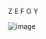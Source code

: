 Z E F O Y

![image](https://user-images.githubusercontent.com/101842806/158911169-d15c8475-2e71-4375-8c92-d03c0c19417a.png)
